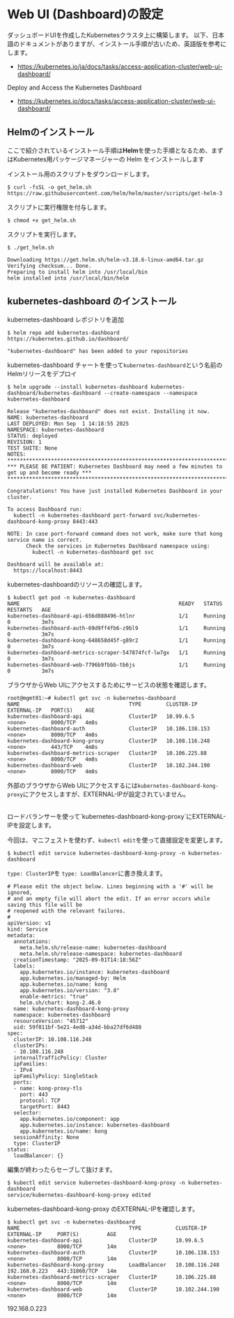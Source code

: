 # Web UI (Dashboard)の設定
ダッシュボードUIを作成したKubernetesクラスタ上に構築します。
以下、日本語のドキュメントがありますが、インストール手順が古いため、英語版を参考にします。
* https://kubernetes.io/ja/docs/tasks/access-application-cluster/web-ui-dashboard/

Deploy and Access the Kubernetes Dashboard
* https://kubernetes.io/docs/tasks/access-application-cluster/web-ui-dashboard/

## Helmのインストール
ここで紹介されているインストール手順は**Helm**を使った手順となるため、まずはKubernetes用パッケージマネージャーの Helm をインストールします

インストール用のスクリプトをダウンロードします。
```
$ curl -fsSL -o get_helm.sh https://raw.githubusercontent.com/helm/helm/master/scripts/get-helm-3
```

スクリプトに実行権限を付与します。
```
$ chmod +x get_helm.sh
```

スクリプトを実行します。
```
$ ./get_helm.sh

Downloading https://get.helm.sh/helm-v3.18.6-linux-amd64.tar.gz
Verifying checksum... Done.
Preparing to install helm into /usr/local/bin
helm installed into /usr/local/bin/helm
```

## kubernetes-dashboard のインストール
kubernetes-dashboard レポジトリを追加
```
$ helm repo add kubernetes-dashboard https://kubernetes.github.io/dashboard/

"kubernetes-dashboard" has been added to your repositories
```

kubernetes-dashboard チャートを使って`kubernetes-dashboard`という名前のHelmリリースをデプロイ
```
$ helm upgrade --install kubernetes-dashboard kubernetes-dashboard/kubernetes-dashboard --create-namespace --namespace kubernetes-dashboard

Release "kubernetes-dashboard" does not exist. Installing it now.
NAME: kubernetes-dashboard
LAST DEPLOYED: Mon Sep  1 14:18:55 2025
NAMESPACE: kubernetes-dashboard
STATUS: deployed
REVISION: 1
TEST SUITE: None
NOTES:
*************************************************************************************************
*** PLEASE BE PATIENT: Kubernetes Dashboard may need a few minutes to get up and become ready ***
*************************************************************************************************

Congratulations! You have just installed Kubernetes Dashboard in your cluster.

To access Dashboard run:
  kubectl -n kubernetes-dashboard port-forward svc/kubernetes-dashboard-kong-proxy 8443:443

NOTE: In case port-forward command does not work, make sure that kong service name is correct.
      Check the services in Kubernetes Dashboard namespace using:
        kubectl -n kubernetes-dashboard get svc

Dashboard will be available at:
  https://localhost:8443
```

kubernetes-dashboardのリソースの確認します。
```
$ kubectl get pod -n kubernetes-dashboard
NAME                                                   READY   STATUS    RESTARTS   AGE
kubernetes-dashboard-api-656d888496-htlnr              1/1     Running   0          3m7s
kubernetes-dashboard-auth-69d9ff4fb6-z9bl9             1/1     Running   0          3m7s
kubernetes-dashboard-kong-648658d45f-g89r2             1/1     Running   0          3m7s
kubernetes-dashboard-metrics-scraper-547874fcf-lw7gx   1/1     Running   0          3m7s
kubernetes-dashboard-web-7796b9fbbb-tb6js              1/1     Running   0          3m7s
```

ブラウザからWeb UIにアクセスするためにサービスの状態を確認します。
```
root@mgmt01:~# kubectl get svc -n kubernetes-dashboard
NAME                                   TYPE        CLUSTER-IP       EXTERNAL-IP   PORT(S)    AGE
kubernetes-dashboard-api               ClusterIP   10.99.6.5        <none>        8000/TCP   4m8s
kubernetes-dashboard-auth              ClusterIP   10.106.138.153   <none>        8000/TCP   4m8s
kubernetes-dashboard-kong-proxy        ClusterIP   10.108.116.248   <none>        443/TCP    4m8s
kubernetes-dashboard-metrics-scraper   ClusterIP   10.106.225.88    <none>        8000/TCP   4m8s
kubernetes-dashboard-web               ClusterIP   10.102.244.190   <none>        8000/TCP   4m8s
```
外部のブラウザからWeb UIにアクセスするには`kubernetes-dashboard-kong-proxy`にアクセスしますが、EXTERNAL-IPが設定されていません。

<br>
ロードバランサーを使って`kubernetes-dashboard-kong-proxy`にEXTERNAL-IPを設定します。

今回は、マニフェストを使わず、`kubectl edit`を使って直接設定を変更します。
```
$ kubectl edit service kubernetes-dashboard-kong-proxy -n kubernetes-dashboard
```


`type: ClusterIP`を `type: LoadBalancer`に書き換えます。
```
# Please edit the object below. Lines beginning with a '#' will be ignored,
# and an empty file will abort the edit. If an error occurs while saving this file will be
# reopened with the relevant failures.
#
apiVersion: v1
kind: Service
metadata:
  annotations:
    meta.helm.sh/release-name: kubernetes-dashboard
    meta.helm.sh/release-namespace: kubernetes-dashboard
  creationTimestamp: "2025-09-01T14:18:56Z"
  labels:
    app.kubernetes.io/instance: kubernetes-dashboard
    app.kubernetes.io/managed-by: Helm
    app.kubernetes.io/name: kong
    app.kubernetes.io/version: "3.8"
    enable-metrics: "true"
    helm.sh/chart: kong-2.46.0
  name: kubernetes-dashboard-kong-proxy
  namespace: kubernetes-dashboard
  resourceVersion: "45712"
  uid: 59f811bf-5e21-4ed8-a34d-bba27df6d488
spec:
  clusterIP: 10.108.116.248
  clusterIPs:
  - 10.108.116.248
  internalTrafficPolicy: Cluster
  ipFamilies:
  - IPv4
  ipFamilyPolicy: SingleStack
  ports:
  - name: kong-proxy-tls
    port: 443
    protocol: TCP
    targetPort: 8443
  selector:
    app.kubernetes.io/component: app
    app.kubernetes.io/instance: kubernetes-dashboard
    app.kubernetes.io/name: kong
  sessionAffinity: None
  type: ClusterIP
status:
  loadBalancer: {}
```

編集が終わったらセーブして抜けます。
```
$ kubectl edit service kubernetes-dashboard-kong-proxy -n kubernetes-dashboard
service/kubernetes-dashboard-kong-proxy edited
```

kubernetes-dashboard-kong-proxy のEXTERNAL-IPを確認します。
```
$ kubectl get svc -n kubernetes-dashboard
NAME                                   TYPE           CLUSTER-IP       EXTERNAL-IP     PORT(S)         AGE
kubernetes-dashboard-api               ClusterIP      10.99.6.5        <none>          8000/TCP        14m
kubernetes-dashboard-auth              ClusterIP      10.106.138.153   <none>          8000/TCP        14m
kubernetes-dashboard-kong-proxy        LoadBalancer   10.108.116.248   192.168.0.223   443:31860/TCP   14m
kubernetes-dashboard-metrics-scraper   ClusterIP      10.106.225.88    <none>          8000/TCP        14m
kubernetes-dashboard-web               ClusterIP      10.102.244.190   <none>          8000/TCP        14m
```


192.168.0.223










